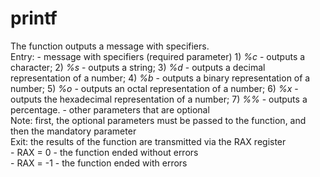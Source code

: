 # printf
The function outputs a message with specifiers.  
Entry:  - message with specifiers (required parameter)
          1) *%c* - outputs a character;
          2) *%s* - outputs a string;
          3) *%d* - outputs a decimal representation of a number;
          4) *%b* - outputs a binary representation of a number;
          5) *%o* - outputs an octal representation of a number;
          6) *%x* - outputs the hexadecimal representation of a number;
          7) *%%* - outputs a percentage.
        - other parameters that are optional  
Note:   first, the optional parameters must be passed to the function, and then the mandatory parameter  
Exit:   the results of the function are transmitted via the RAX register  
        - RAX = 0  - the function ended without errors  
        - RAX = -1 - the function ended with errors

